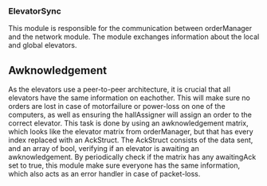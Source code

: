 ### ElevatorSync

This module is responsible for the communication between orderManager and the network module. The module exchanges information about the local and global elevators. 

## Awknowledgement

As the elevators use a peer-to-peer architecture, it is crucial that all elevators have the same information on eachother. This will make sure no orders are lost in case of motorfailure or power-loss on one of the computers, as well as ensuring the hallAssigner will assign an order to the correct elevator. This task is done by using an awknowledgement matrix, which looks like the elevator matrix from orderManager, but that has every index replaced with an AckStruct. The AckStruct consists of the data sent, and an array of bool, verifying if an elevator is awaiting an awknowledgement. By periodically check if the matrix has any awaitingAck set to true, this module make sure everyone has the same information, which also acts as an error handler in case of packet-loss.

